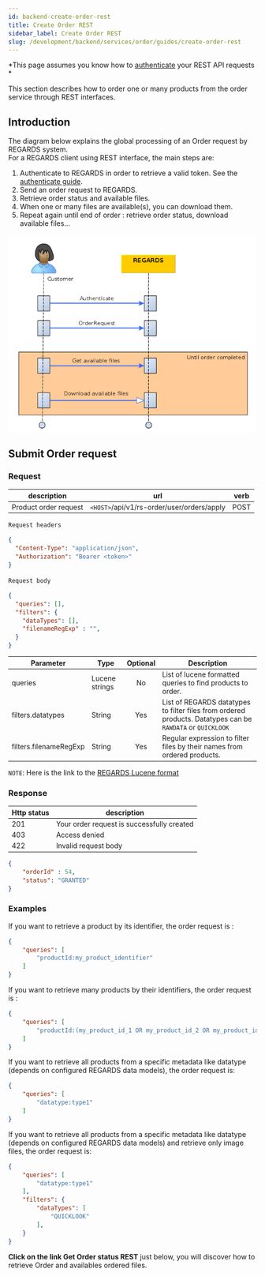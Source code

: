 ```yaml
---
id: backend-create-order-rest
title: Create Order REST
sidebar_label: Create Order REST
slug: /development/backend/services/order/guides/create-order-rest
---
```


*This page assumes you know how to [authenticate](../../authentication/api-guides/get-token-curl.md/) your REST API requests *

This section describes how to order one or many products from the order service through REST interfaces.

## Introduction

The diagram below explains the global processing of an Order request by REGARDS system.  
For a REGARDS client using REST interface, the main steps are:
1. Authenticate to REGARDS in order to retrieve a valid token. See the [authenticate guide](../../authentication/api-guides/get-token-curl.md/).
1. Send an order request to REGARDS.
1. Retrieve order status and available files.
1. When one or many files are available(s), you can download them. 
1. Repeat again until end of order : retrieve order status, download available files...

![sequence](./restore-request-nominal-rest.png)


## Submit Order request

### Request

| description | url | verb |
| ----------- | --- | ---- |
| Product order request | `<HOST>`/api/v1/rs-order/user/orders/apply | POST |

`Request headers`
```json
{
  "Content-Type": "application/json",
  "Authorization": "Bearer <token>"
}
```

`Request body`

```json
{
  "queries": [],
  "filters": {
    "dataTypes": [],
    "filenameRegExp" : "",
  }
}
```
 | Parameter | Type | Optional | Description |
| --------- | ---- | :------: | ----------- |
| queries | Lucene strings | No | List of lucene formatted queries to find products to order. |
| filters.datatypes | String | Yes | List of REGARDS datatypes to filter files from ordered products. Datatypes can be `RAWDATA` or `QUICKLOOK` |
| filters.filenameRegExp | String | Yes | Regular expression to filter files by their names from ordered products. |

`NOTE`: Here is the link to the [REGARDS Lucene format](https://regardsoss.github.io/docs/development/appendices/lucene-query/)

### Response

| Http status | description |
| ----------- | ------------ |
| 201         | Your order request is successfully created |
| 403         | Access denied |
| 422         | Invalid request body |

```json
{
    "orderId" : 54,
    "status": "GRANTED"
}
```

### Examples

If you want to retrieve a product by its identifier, the order request is :
```json
{
    "queries": [
        "productId:my_product_identifier"
    ]
}
```

If you want to retrieve many products by their identifiers, the order request is :
```json
{
    "queries": [
        "productId:(my_product_id_1 OR my_product_id_2 OR my_product_id_3 OR my_product_id_4)"
    ]
}
```

If you want to retrieve all products from a specific metadata like datatype (depends on configured REGARDS data models), the order request is:
```json
{
    "queries": [
        "datatype:type1"
    ]
}
```

If you want to retrieve all products from a specific metadata like datatype (depends on configured REGARDS data models) and retrieve only image files, the order request is:
```json
{
    "queries": [
        "datatype:type1"
    ],
    "filters": {
        "dataTypes": [
            "QUICKLOOK"
        ],
    }
}
```

**Click on the link Get Order status REST** just below, you will discover how to retrieve Order and availables ordered files.
